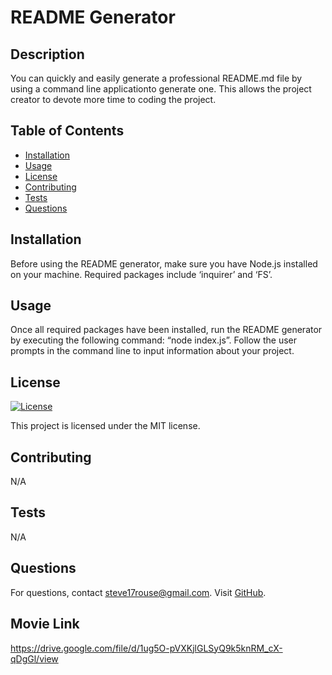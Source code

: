 
# README Generator

## Description
You can quickly and easily generate a professional README.md file by using a command line applicationto generate one. This allows the project creator to devote more time to coding the project.

## Table of Contents
- [Installation](#installation)
- [Usage](#usage)
- [License](#license)
- [Contributing](#contributing)
- [Tests](#tests)
- [Questions](#questions)

## Installation
Before using the README generator, make sure you have Node.js installed on your machine.  Required packages include ‘inquirer’ and ‘FS’. 

## Usage
Once all required packages have been installed, run the README generator by executing the following command:  “node index.js”.  Follow the user prompts in the command line to input information about your project.

## License
[![License](https://img.shields.io/badge/License-MIT-blue.svg)](LICENSE)

This project is licensed under the MIT license.

## Contributing
N/A

## Tests
N/A

## Questions
For questions, contact steve17rouse@gmail.com. Visit [GitHub](https://github.com/stever001).

## Movie Link
https://drive.google.com/file/d/1ug5O-pVXKjlGLSyQ9k5knRM_cX-qDgGl/view

